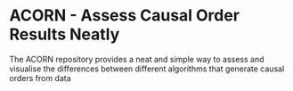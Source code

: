 # ACORN - Assess Causal Order Results Neatly
The ACORN repository provides a neat and simple way to assess and visualise the differences between different algorithms that generate causal orders from data